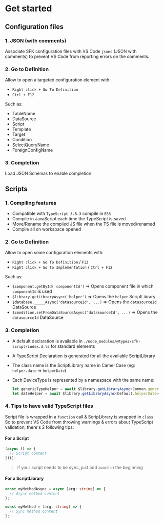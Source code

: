 # Get started

## Configuration files

### 1. JSON (with comments)
Associate SFK configuration files with VS Code `jsonc` (JSON with comments) to prevent VS Code from reporting errors on the comments.

### 2. Go to Definition
Allow to open a targeted configuration element with:
- `Right click + Go To Definition`
- `Ctrl + F12`

Such as:
- TableName
- DataSource
- Script
- Template
- Target
- Condition
- SelectQueryName
- ForeignConfigName

### 3. Completion
Load JSON Schemas to enable completion

## Scripts

### 1. Compiling features
- Compatible with `TypeScript 3.5.3` compile in `ES5`
- Compile in JavaScript each time the TypeScript is saved.
- Move/Rename the compiled JS file when the TS file is moved/renamed
- Compile all on workspace opened

### 2. Go to Definition
Allow to open some configuration elements with:
- `Right click + Go To Definition` / `F12`
- `Right click + Go To Implementation` / `Ctrl + F12`

Such as:
- `$component.getById('componentId')` => Opens component file in which `componentId` is used
- `$library.getLibraryAsync('helper')` => Opens the `helper` ScriptLibrary
- `$database._____Async('datasourceId', ...)` => Opens the `datasourceId` DataSource
- `$condition.setFromDataSourceAsync('datasourceId', ...)` => Opens the `datasourceId` DataSource

### 3. Completion
- A default declaration is available in `./node_modules/@types/sfk-script/index.d.ts` for standard elements
- A TypeScript Declaration is generated for all the available ScriptLibrary
- The class name is the ScriptLibrary name in Camel Case (eg: `helper.date` => `helperDate`)
- Each DeviceType is represented by a namespace with the same name:  
  
  ```typescript
  let genericTypeHelper = await $library.getLibraryAsync<Common.genericType>('genericType');
  let dateHelper = await $library.getLibraryAsync<Default.helperDate>('helper.date');
  ```

### 4. Tips to have valid TypeScript files
Script file is wrapped in a `function` call & ScripLibrary is wrapped in `class`  
So to prevent VS Code from throwing warnings & errors about TypeScript validation, there's 2 following tips:

#### For a Script

```typescript
(async () => {
  // Script content
})();
```

> If your script needs to be sync, just add `await` in the beginning

#### For a ScriptLibrary

```typescript
const myMethodAsync = async (arg: string) => {
  // Async method content
};

const myMethod = (arg: string) => {
  // Sync method content
};
```
